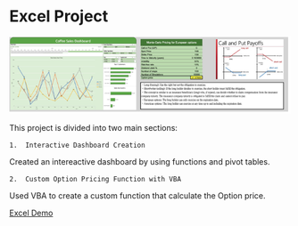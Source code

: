 # Excel Project

![Dashboard & VBA](/excel.png)

This project is divided into two main sections:

	1.	Interactive Dashboard Creation
Created an intereactive dashboard by using functions and pivot tables.

	2.	Custom Option Pricing Function with VBA
Used VBA to create a custom function that calculate the Option price.

[Excel Demo](https://onedrive.live.com/view.aspx?resid=C6ED6386F7FE837F%21255&authkey=!AIkP2dTn91OQ2kQ)
